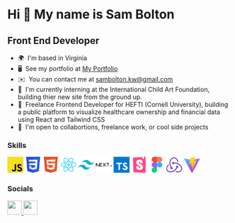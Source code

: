 # Hi 👋 My name is Sam Bolton

## Front End Developer

- 🌍  I'm based in Virginia
- 🖥️  See my portfolio at [My Portfolio](http://sambolton.onrender.com/)
- ✉️  You can contact me at [sambolton.kw@gmail.com](mailto:sambolton.kw@gmail.com)
- 🚀  I'm currently interning at the International Child Art Foundation, building thier new site from the ground up.
- 🚀  Freelance Frontend Developer for HEFTI (Cornell University), building a public platform to visualize healthcare ownership and financial data using React and Tailwind CSS
- 🤝  I'm open to collabortions, freelance work, or cool side projects

### Skills

<p align="left">

<img src="https://raw.githubusercontent.com/S-Bolt/S-Bolt/main/assets/icons/js.svg" width="36" height="36" alt="JS" />
<img src="https://raw.githubusercontent.com/S-Bolt/S-Bolt/main/assets/icons/css.svg" width="36" height="36" alt="CSS" />
<img src="https://raw.githubusercontent.com/S-Bolt/S-Bolt/main/assets/icons/html5.svg" width="36" height="36" alt="HTML5" />
<img src="https://raw.githubusercontent.com/S-Bolt/S-Bolt/main/assets/icons/react.svg" width="36" height="36" alt="React" />
<img src="https://raw.githubusercontent.com/S-Bolt/S-Bolt/main/assets/icons/tailwind.svg" width="36" height="36" alt="Tailwind" />
<img src="https://raw.githubusercontent.com/S-Bolt/S-Bolt/main/assets/icons/next.svg" width="36" height="36" alt="Next.js" />
<img src="https://raw.githubusercontent.com/S-Bolt/S-Bolt/main/assets/icons/typescript.svg" width="36" height="36" alt="Typescript" />
<img src="https://raw.githubusercontent.com/S-Bolt/S-Bolt/main/assets/icons/storybook.svg" width="36" height="36" alt="Storybook" />
<img src="https://raw.githubusercontent.com/S-Bolt/S-Bolt/main/assets/icons/figma.svg" width="36" height="36" alt="Figma" />
<img src="https://raw.githubusercontent.com/S-Bolt/S-Bolt/main/assets/icons/redux.svg" width="36" height="36" alt="Redux" />
<img src="https://raw.githubusercontent.com/S-Bolt/S-Bolt/main/assets/icons/vite.svg" width="36" height="36" alt="Vite" />

</p>

### Socials

<p align="left"> <a href="https://www.github.com/S-Bolt" target="_blank" rel="noreferrer"> <picture> <source media="(prefers-color-scheme: dark)" srcset="https://raw.githubusercontent.com/danielcranney/readme-generator/main/public/icons/socials/github-dark.svg" /> <source media="(prefers-color-scheme: light)" srcset="https://raw.githubusercontent.com/danielcranney/readme-generator/main/public/icons/socials/github.svg" /> <img src="https://raw.githubusercontent.com/danielcranney/readme-generator/main/public/icons/socials/github.svg" width="32" height="32" /> </picture> </a> <a href="https://www.linkedin.com/in/sam-bolton-07b4a731/" target="_blank" rel="noreferrer"> <picture> <source media="(prefers-color-scheme: dark)" srcset="https://raw.githubusercontent.com/danielcranney/readme-generator/main/public/icons/socials/linkedin-dark.svg" /> <source media="(prefers-color-scheme: light)" srcset="https://raw.githubusercontent.com/danielcranney/readme-generator/main/public/icons/socials/linkedin.svg" /> <img src="https://raw.githubusercontent.com/danielcranney/readme-generator/main/public/icons/socials/linkedin.svg" width="32" height="32" /> </picture> </a></p>





